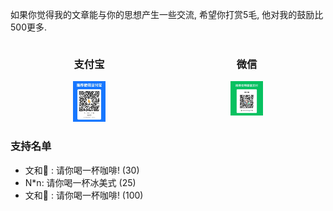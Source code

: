如果你觉得我的文章能与你的思想产生一些交流, 希望你打赏5毛, 他对我的鼓励比500更多.

<div style="display: flex; justify-content: space-between;">
  <div style="flex: 1; text-align: center; padding: 0 100px;">
    <h3>支付宝</h3>
    <img src="../coffee/ali5mao.jpg" alt="alipay" style="width: 100%;">
  </div>
  <div style="flex: 1; text-align: center; padding: 0 100px;">
    <h3>微信</h3>
    <img src="../coffee/wechat5mao.jpg" alt="wechat" style="width: 100%;">
  </div>
</div>

### 支持名单

+ 文和🍉 : 请你喝一杯咖啡! (30)
+ N*n: 请你喝一杯冰美式 (25)
+ 文和🍉 : 请你喝一杯咖啡! (100)